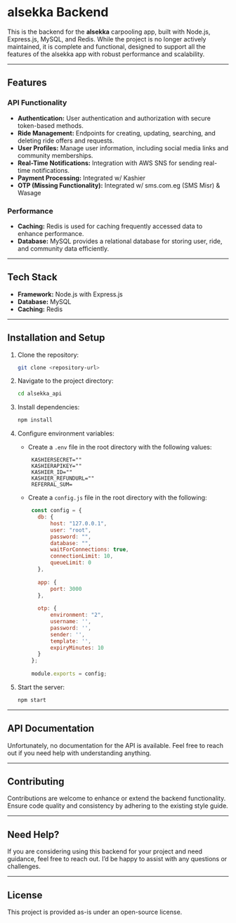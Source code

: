 # alsekka Backend

This is the backend for the **alsekka** carpooling app, built with Node.js, Express.js, MySQL, and Redis. While the project is no longer actively maintained, it is complete and functional, designed to support all the features of the alsekka app with robust performance and scalability.

---

## Features

### API Functionality
- **Authentication:** User authentication and authorization with secure token-based methods.
- **Ride Management:** Endpoints for creating, updating, searching, and deleting ride offers and requests.
- **User Profiles:** Manage user information, including social media links and community memberships.
- **Real-Time Notifications:** Integration with AWS SNS for sending real-time notifications.
- **Payment Processing:** Integrated w/ Kashier
- **OTP (Missing Functionality):** Integrated w/ sms.com.eg (SMS Misr) & Wasage

### Performance
- **Caching:** Redis is used for caching frequently accessed data to enhance performance.
- **Database:** MySQL provides a relational database for storing user, ride, and community data efficiently.

---

## Tech Stack

- **Framework:** Node.js with Express.js
- **Database:** MySQL
- **Caching:** Redis

---

## Installation and Setup

1. Clone the repository:
   ```bash
   git clone <repository-url>
   ```

2. Navigate to the project directory:
   ```bash
   cd alsekka_api
   ```

3. Install dependencies:
   ```bash
   npm install
   ```

4. Configure environment variables:
   - Create a `.env` file in the root directory with the following values:
     ```env
      KASHIERSECRET=""
      KASHIERAPIKEY=""
      KASHIER_ID=""
      KASHIER_REFUNDURL=""
      REFERRAL_SUM=
      ```
   - Create a `config.js` file in the root directory with the following:
     ```js
      const config = {
        db: {
            host: "127.0.0.1",
            user: "root",
            password: "",
            database: "",
            waitForConnections: true,
            connectionLimit: 10,
            queueLimit: 0
        },
    
        app: {
            port: 3000
        },
    
        otp: {
            environment: "2",
            username: '',
            password: '',
            sender: '',
            template: '',
            expiryMinutes: 10
        }
      };
      
      module.exports = config;

      ```

5. Start the server:
   ```bash
   npm start
   ```

---

## API Documentation

Unfortunately, no documentation for the API is available. Feel free to reach out if you need help with understanding anything.

---

## Contributing

Contributions are welcome to enhance or extend the backend functionality. Ensure code quality and consistency by adhering to the existing style guide.

---

## Need Help?

If you are considering using this backend for your project and need guidance, feel free to reach out. I’d be happy to assist with any questions or challenges.

---

## License

This project is provided as-is under an open-source license.
